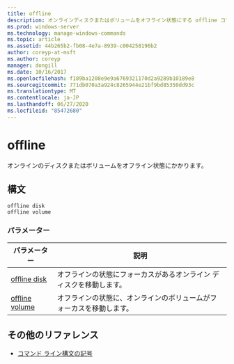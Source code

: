 ```yaml
---
title: offline
description: オンラインディスクまたはボリュームをオフライン状態にする offline コマンドのリファレンストピックです。
ms.prod: windows-server
ms.technology: manage-windows-commands
ms.topic: article
ms.assetid: 44b265b2-fb08-4e7a-8939-c004258196b2
author: coreyp-at-msft
ms.author: coreyp
manager: dongill
ms.date: 10/16/2017
ms.openlocfilehash: f189ba1208e9e9a6769321170d2a9289b10189e8
ms.sourcegitcommit: 771db070a3a924c8265944e21bf9bd85350dd93c
ms.translationtype: MT
ms.contentlocale: ja-JP
ms.lasthandoff: 06/27/2020
ms.locfileid: "85472680"
---
```

# <a name="offline"></a>offline

オンラインのディスクまたはボリュームをオフライン状態にかかります。

## <a name="syntax"></a>構文

```
offline disk
offline volume
```

### <a name="parameters"></a>パラメーター

| パラメーター | 説明 |
| --------- | ----------- |
| [offline disk](offline-disk.md) | オフラインの状態にフォーカスがあるオンライン ディスクを移動します。 |
| [offline volume](offline-volume.md) | オフラインの状態に、オンラインのボリュームがフォーカスを移動します。 |

## <a name="additional-references"></a>その他のリファレンス

- [コマンド ライン構文の記号](command-line-syntax-key.md)
